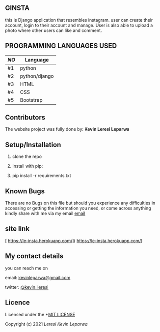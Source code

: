 ## GINSTA

this is Django application that resembles instagram. user can create their account, login to their account and manage. User is also able to upload a photo where other users can like and comment.
## PROGRAMMING LANGUAGES USED

|*NO*|Language| 
|---------|------------|
| #1 | python | 
| #2 | python/django | 
| #3 | HTML | 
| #4 | CSS | 
| #5 | Bootstrap | 

## Contributors
The website project was fully done by: **Kevin Leresi Leparwa**

## Setup/Installation
1. clone the repo

2. Install with pip: 

3. pip install -r requirements.txt

##  Known Bugs
There are no Bugs on this file but should you experience any difficulties in accessing or getting the information you need, or come across anything kindly share with me via my email [email](kevinleparwa@gmail.com)

## site link
[ https://le-insta.herokuapp.com/]( https://le-insta.herokuapp.com/)

## My contact details
you can reach me on 

email:  [kevinleparwa@gmail.com]()

twitter: [@kevin_leresi]()
## Licence
Licensed under the *[MIT LICENSE](LICENSE)

Copyright (c) 2021 *Leresi Kevin Leparwa*
